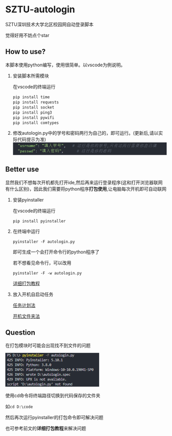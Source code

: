 # SZTU-autologin
SZTU深圳技术大学北区校园网自动登录脚本

觉得好用不妨点个star

## How to use?

本脚本使用python编写，使用很简单。以vscode为例说明。

1. 安装脚本所需模块

   在vscode的终端运行

   ```
   pip install time
   pip install requests
   pip install socket
   pip install ping3
   pip install pywifi
   pip install comtypes
   ```

2. 修改autologin.py中的学号和密码两行为自己的，即可运行。(更新后,请以实际代码提示为准)
   ![image-20230512210232834](https://raw.githubusercontent.com/shadow-aaa/markdown_photo/main/PicGo/202305122102894.png)

## Better use

显然我们不想每次开机都先打开ide,然后再来运行登录程序(这和打开浏览器联网有什么区别)，因此我们需要将python程序**打包使用**,让电脑每次开机即可自动联网

1. 安装pyinstaller

   在vscode的终端运行

   ```
   pip install pyinstaller
   ```

2. 在终端中运行

   ```
   pyinstaller -F autologin.py
   ```

   即可生成一个会打开命令行的python程序了

   若不想看见命令行，可以改用

   ```
   pyinstaller -F -w autologin.py
   ```

   [详细打包教程](https://blog.csdn.net/libaineu2004/article/details/112612421)

3. 放入开机自启动任务

   [任务计划法](https://blog.csdn.net/baidu_38493460/article/details/118081809)

   [开机文件夹法](https://jingyan.baidu.com/article/5d368d1ebfdf1a3f60c057f8.html)

## Question

在打包模块时可能会出现找不到文件的问题

![image-20230512213139159](https://raw.githubusercontent.com/shadow-aaa/markdown_photo/main/PicGo/202305122131185.png)

使用cd命令将终端路径切换到代码保存的文件夹

如`cd D:\code`

然后再次运行pyinstaller的打包命令即可解决问题

也可参考前文的**详细打包教程**来解决问题

